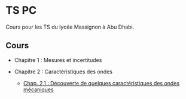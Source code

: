 TS  PC
======

Cours pour les TS du lycée Massignon à Abu Dhabi.

Cours
---------

- Chapitre 1 : Mesures et incertitudes

- Chapitre 2 : Caractéristiques des ondes
	- [Chap. 2,1 : Découverte de quelques caractéristiques des ondes mécaniques](https://github.com/DLatreyte/TS-PC/blob/master/Chap.%202%20-%20Caractéristiques%20des%20ondes/Chap.%202%2C1%20-%20Découverte%20de%20quelques%20caractéristiques%20des%20ondes%20mécaniques/Chap.%202%2C1%20-%20Découverte%20de%20quelques%20caracteristiques%20des%20ondes%20mécaniques.md)
